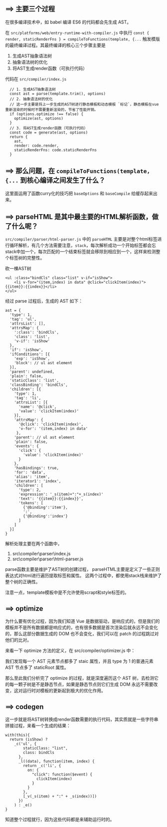 ## ==> 主要三个过程

在很多编译技术中，如 babel 编译 ES6 的代码都会先生成 AST。

在 `src/platforms/web/entry-runtime-with-compiler.js` 中执行 `const { render, staticRenderFns } = compileToFunctions(template, {...` 触发模版的最终编译过程。其最终编译的核心三个步骤主要是
1. 生成AST抽象语法树
2. 抽象语法树的优化
3. 将AST生成render函数（可执行代码）

代码在 `src/compiler/index.js`

```
  // 1. 生成AST抽象语法树
  const ast = parse(template.trim(), options)
  // 2. 抽象语法树的优化
  // 这一步主要是将上一步生成的AST树进行静态模板和动态模板 `标记`，静态模板在vue重新渲染的时候时不需要重新渲染的，节省了性能开销。
  if (options.optimize !== false) {
    optimize(ast, options)
  }
  // 3. 将AST生成render函数（可执行代码）
  const code = generate(ast, options)
  return {
    ast,
    render: code.render,
    staticRenderFns: code.staticRenderFns
  }
```

## ==> 那么问题，在 `compileToFunctions(template, {...` 到核心编译之间发生了什么？

这里面运用了函数curry化的技巧把 `baseOptions` 和 `baseCompile` 给缓存起来出来。


## ==> parseHTML 是其中最主要的HTML解析函数，做了什么呢？

`src/compiler/parser/html-parser.js` 中的 `parseHTML` 主要是对整个html标签进行循环解析，有几个方法需要注意，`stack`，每次解析成功一个开始标签都会忘stack中加一个，每次匹配的一个结束标签就会移除到相应到一个，这样来检测整个标签树的完整性。

砍一棵AST树

```
<ul :class="bindCls" class="list" v-if="isShow">
    <li v-for="(item,index) in data" @click="clickItem(index)">{{item}}:{{index}}</li>
</ul>
```
经过 parse 过程后，生成的 AST 如下：
```
ast = {
  'type': 1,
  'tag': 'ul',
  'attrsList': [],
  'attrsMap': {
    ':class': 'bindCls',
    'class': 'list',
    'v-if': 'isShow'
  },
  'if': 'isShow',
  'ifConditions': [{
    'exp': 'isShow',
    'block': // ul ast element
  }],
  'parent': undefined,
  'plain': false,
  'staticClass': 'list',
  'classBinding': 'bindCls',
  'children': [{
    'type': 1,
    'tag': 'li',
    'attrsList': [{
      'name': '@click',
      'value': 'clickItem(index)'
    }],
    'attrsMap': {
      '@click': 'clickItem(index)',
      'v-for': '(item,index) in data'
     },
    'parent': // ul ast element
    'plain': false,
    'events': {
      'click': {
        'value': 'clickItem(index)'
      }
    },
    'hasBindings': true,
    'for': 'data',
    'alias': 'item',
    'iterator1': 'index',
    'children': [
      'type': 2,
      'expression': '_s(item)+":"+_s(index)'
      'text': '{{item}}:{{index}}',
      'tokens': [
        {'@binding':'item'},
        ':',
        {'@binding':'index'}
      ]
    ]
  }]
}
```

解析处理主要在两个函数中，
1. src\compiler\parser\index.js
2. src\compiler\parser\html-parser.js

parse函数主要是维护了AST树的创建过程，
parseHTML主要是定义了一些正则表达式对html进行遍历提取标签和属性。
这两个过程中，都使用stack栈来维护了整个树的正确性。

注意一点，template模板中是不允许使用scrapt和style标签的。


## ==> optimize

为什么要有优化过程，因为我们知道 Vue 是数据驱动，是响应式的，但是我们的模板并不是所有数据都是响应式的，也有很多数据是首次渲染后就永远不会变化的，那么这部分数据生成的 DOM 也不会变化，我们可以在 patch 的过程跳过对他们的比对。

来看一下 optimize 方法的定义，在 src/compiler/optimizer.js 中：

我们发现每一个 AST 元素节点都多了 staic 属性，并且 type 为 1 的普通元素 AST 节点多了 staticRoot 属性。

那么至此我们分析完了 optimize 的过程，就是深度遍历这个 AST 树，去检测它的每一颗子树是不是静态节点，如果是静态节点则它们生成 DOM 永远不需要改变，这对运行时对模板的更新起到极大的优化作用。

## ==> codegen

这一步就是将AST树转换成render函数需要的执行代码，其实质就是一些字符串拼接过程，来看一个生成的结果：
```
with(this){
  return (isShow) ?
    _c('ul', {
        staticClass: "list",
        class: bindCls
      },
      _l((data), function(item, index) {
        return _c('li', {
          on: {
            "click": function($event) {
              clickItem(index)
            }
          }
        },
        [_v(_s(item) + ":" + _s(index))])
      })
    ) : _e()
}
```

知道整个过程就行，因为这些代码都是来辅助运行时的。